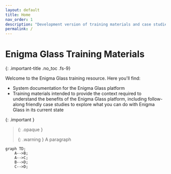 ```yaml
---
layout: default
title: Home
nav_order: 1
description: "Development version of training materials and case studies for the Enigma Glass SIEM platform"
permalink: /
---
```

# Enigma Glass Training Materials
{: .important-title .no_toc .fs-9}

Welcome to the Enigma Glass training resource. Here you'll find:
 - System documentation for the Enigma Glass platform
 - Training materials intended to provide the context required to understand the benefits of the Enigma Glass platform, including follow-along friendly case studies to explore what you can do with Enigma Glass in its current state

 {: .important }
> {: .opaque }
> <div markdown="block">
> {: .warning }
> A paragraph
> </div>

```mermaid
graph TD;
    A-->B;
    A-->C;
    B-->D;
    C-->D;
